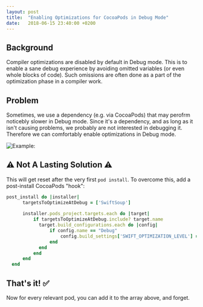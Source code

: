 ```yaml
---
layout: post
title:  "Enabling Optimizations for CocoaPods in Debug Mode"
date:   2018-06-15 23:40:00 +0200
---
```


## Background

Compiler optimizations are disabled by default in Debug mode. This is to enable a sane debug experience by avoiding omitted variables (or even whole blocks of code). Such omissions are often done as a part of the optimization phase in a compiler work.

## Problem

Sometimes, we use a dependency (e.g. via CocoaPods) that may perofrm noticebly slower in Debug mode. Since it's a dependency, and as long as it isn't causing problems, we probably are not interested in debugging it. Therefore we can comfortably enable optimizations in Debug mode.

![Example:]({{site.url}}/assets/optim.png)

## ⚠️ Not A Lasting Solution ⚠️

This will get reset after the very first `pod install`. To overcome this, add a post-install CocoaPods "hook":

```Ruby
post_install do |installer|
      targetsToOptimizeAtDebug = ['SwiftSoup']
      
      installer.pods_project.targets.each do |target|
          if targetsToOptimizeAtDebug.include? target.name
            target.build_configurations.each do |config|
                if config.name == "Debug"
                    config.build_settings['SWIFT_OPTIMIZATION_LEVEL'] = '-Owholemodule'
                end
            end
          end
      end
  end
```

## That's it! ✅

Now for every relevant pod, you can add it to the array above, and forget.